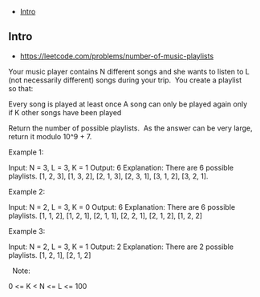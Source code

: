 - [Intro](#intro)

## Intro

- https://leetcode.com/problems/number-of-music-playlists

Your music player contains N different songs and she wants to listen to L (not necessarily different) songs during your trip.  You create a playlist so that:

Every song is played at least once
A song can only be played again only if K other songs have been played

Return the number of possible playlists.  As the answer can be very large, return it modulo 10^9 + 7.
 



Example 1:

Input: N = 3, L = 3, K = 1
Output: 6
Explanation: There are 6 possible playlists. [1, 2, 3], [1, 3, 2], [2, 1, 3], [2, 3, 1], [3, 1, 2], [3, 2, 1].


Example 2:

Input: N = 2, L = 3, K = 0
Output: 6
Explanation: There are 6 possible playlists. [1, 1, 2], [1, 2, 1], [2, 1, 1], [2, 2, 1], [2, 1, 2], [1, 2, 2]


Example 3:

Input: N = 2, L = 3, K = 1
Output: 2
Explanation: There are 2 possible playlists. [1, 2, 1], [2, 1, 2]



 
Note:

0 <= K < N <= L <= 100



